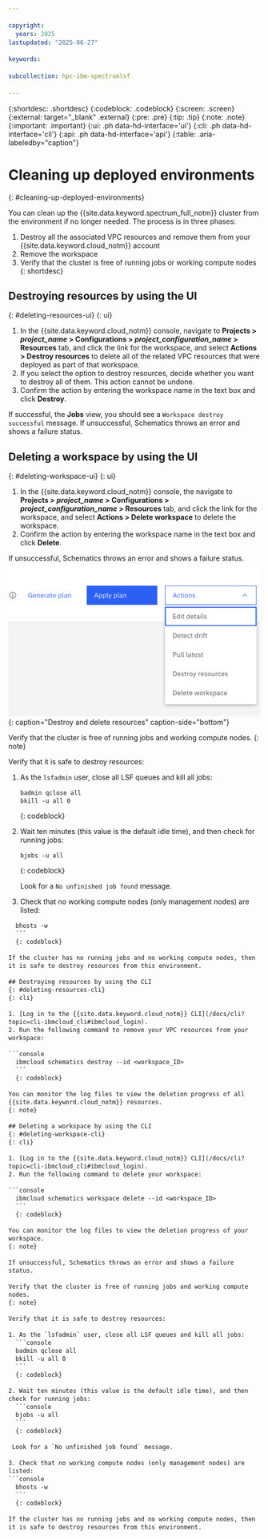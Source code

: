 ```yaml
---

copyright:
  years: 2025
lastupdated: "2025-06-27"

keywords:

subcollection: hpc-ibm-spectrumlsf

---
```


{:shortdesc: .shortdesc}
{:codeblock: .codeblock}
{:screen: .screen}
{:external: target="_blank" .external}
{:pre: .pre}
{:tip: .tip}
{:note: .note}
{:important: .important}
{:ui: .ph data-hd-interface='ui'}
{:cli: .ph data-hd-interface='cli'}
{:api: .ph data-hd-interface='api'}
{:table: .aria-labeledby="caption"}

# Cleaning up deployed environments
{: #cleaning-up-deployed-environments}

You can clean up the {{site.data.keyword.spectrum_full_notm}} cluster from the environment if no longer needed. The process is in three phases:
1. Destroy all the associated VPC resources and remove them from your {{site.data.keyword.cloud_notm}} account
2. Remove the workspace
3. Verify that the cluster is free of running jobs or working compute nodes
{: shortdesc}

## Destroying resources by using the UI
{: #deleting-resources-ui}
{: ui}

1. In the {{site.data.keyword.cloud_notm}} console, navigate to **Projects > _project_name_ > Configurations > _project_configuration_name_ > Resources** tab, and click the link for the workspace, and select **Actions > Destroy resources** to delete all of the related VPC resources that were deployed as part of that workspace.
2. If you select the option to destroy resources, decide whether you want to destroy all of them. This action cannot be undone.
3. Confirm the action by entering the workspace name in the text box and click **Destroy**.

If successful, the **Jobs** view, you should see a `Workspace destroy successful` message. If unsuccessful, Schematics throws an error and shows a failure status.

## Deleting a workspace by using the UI
{: #deleting-workspace-ui}
{: ui}

1. In the {{site.data.keyword.cloud_notm}} console, the navigate to **Projects > _project_name_ > Configurations > _project_configuration_name_ > Resources** tab, and click the link for the workspace, and select **Actions > Delete workspace** to delete the workspace.
2. Confirm the action by entering the workspace name in the text box and click **Delete**.

If unsuccessful, Schematics throws an error and shows a failure status.

![Destroy and delete resources](images/destroy_delete.png "Destroy and delete resources"){: caption="Destroy and delete resources" caption-side="bottom"}

Verify that the cluster is free of running jobs and working compute nodes.
{: note}

Verify that it is safe to destroy resources:

1. As the `lsfadmin` user, close all LSF queues and kill all jobs:
    ```console
    badmin qclose all
    bkill -u all 0
    ```
    {: codeblock}

2. Wait ten minutes (this value is the default idle time), and then check for running jobs:
    ```console
    bjobs -u all
    ```
    {: codeblock}

   Look for a `No unfinished job found` message.

3. Check that no working compute nodes (only management nodes) are listed:
  ```console
    bhosts -w
    ```
    {: codeblock}

If the cluster has no running jobs and no working compute nodes, then it is safe to destroy resources from this environment.

## Destroying resources by using the CLI
{: #deleting-resources-cli}
{: cli}

1. [Log in to the {{site.data.keyword.cloud_notm}} CLI](/docs/cli?topic=cli-ibmcloud_cli#ibmcloud_login).
2. Run the following command to remove your VPC resources from your workspace:

  ```console
    ibmcloud schematics destroy --id <workspace_ID>
    ```
    {: codeblock}

You can monitor the log files to view the deletion progress of all {{site.data.keyword.cloud_notm}} resources.
{: note}

## Deleting a workspace by using the CLI
{: #deleting-workspace-cli}
{: cli}

1. [Log in to the {{site.data.keyword.cloud_notm}} CLI](/docs/cli?topic=cli-ibmcloud_cli#ibmcloud_login).
2. Run the following command to delete your workspace:

  ```console
    ibmcloud schematics workspace delete --id <workspace_ID>
    ```
    {: codeblock}

You can monitor the log files to view the deletion progress of your workspace.
{: note}

If unsuccessful, Schematics throws an error and shows a failure status.

Verify that the cluster is free of running jobs and working compute nodes.
{: note}

Verify that it is safe to destroy resources:

1. As the `lsfadmin` user, close all LSF queues and kill all jobs:
    ```console
    badmin qclose all
    bkill -u all 0
    ```
    {: codeblock}

2. Wait ten minutes (this value is the default idle time), and then check for running jobs:
    ```console
    bjobs -u all
    ```
    {: codeblock}

   Look for a `No unfinished job found` message.

3. Check that no working compute nodes (only management nodes) are listed:
  ```console
    bhosts -w
    ```
    {: codeblock}

If the cluster has no running jobs and no working compute nodes, then it is safe to destroy resources from this environment.
